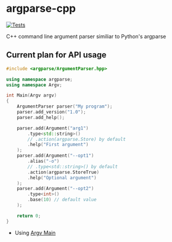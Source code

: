 # argparse-cpp

[![Tests](https://github.com/D3r3k23/argparse-cpp/actions/workflows/test.yaml/badge.svg)](https://github.com/D3r3k23/argparse-cpp/actions/workflows/test.yaml)

C++ command line argument parser similiar to Python's argparse

## Current plan for API usage

```cpp
#include <argparse/ArgumentParser.hpp>

using namespace argparse;
using namespace Argv;

int Main(Argv argv)
{
    ArgumentParser parser("My program");
    parser.add_version("1.0");
    parser.add_help();

    parser.add(Argument("arg1")
        .type<std::string>()
        // .action(argparse.Store) by default
        .help("First argument")
    );
    parser.add(Argument("--opt1")
        .alias("-o")
        // .type<std::string>() by default
        .action(argparse.StoreTrue)
        .help("Optional argument")
    );
    parser.add(Argument("--opt2")
        .type<int>()
        .base(10) // default value
    );

    return 0;
}
```

* Using [Argv Main](https://github.com/D3r3k23/Argv#argv-main)
